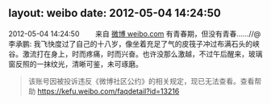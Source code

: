 layout: weibo
date: 2012-05-04 14:24:50
---
<meta name="referrer" content="no-referrer" />

2012-05-04 14:24:50  &nbsp;&nbsp;&nbsp;&nbsp;&nbsp;&nbsp; 来自 <a href="http://weibo.com/" rel="nofollow">微博 weibo.com</a>
有青春期，但没有青春……//@李承鹏: 我飞快度过了自己的十八岁，像坐着充足了气的皮筏子冲过布满石头的峡谷。激流打在身上，时而疼痛，时而兴奋。也许没那么激越，不过午后醒来，玻璃窗反照的一抹纹光，清晰可鉴，未可琢磨。
>  该账号因被投诉违反《微博社区公约》的相关规定，现已无法查看。查看帮助 https://kefu.weibo.com/faqdetail?id=13216
